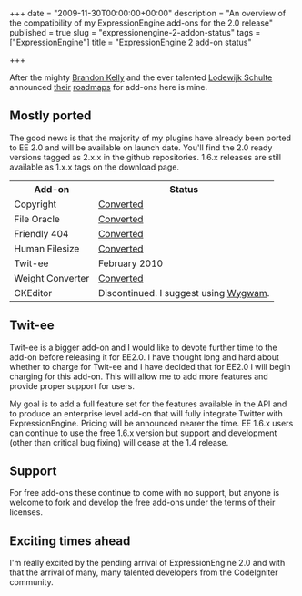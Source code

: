+++
date = "2009-11-30T00:00:00+00:00"
description = "An overview of the compatibility of my ExpressionEngine add-ons for the 2.0 release"
published = true
slug = "expressionengine-2-addon-status"
tags = ["ExpressionEngine"]
title = "ExpressionEngine 2 add-on status"

+++

After the mighty <a href="http://brandon-kelly.com/">Brandon Kelly</a> and the ever talented <a href="http://loweblog.com/">Lodewijk Schulte</a> announced <a href="http://brandon-kelly.com/blog/transitions">their</a> <a href="http://loweblog.com/freelance/article/ee20-addon-roadmap/">roadmaps</a> for add-ons here is mine. 

## Mostly ported

The good news is that the majority of my plugins have already been ported to EE 2.0 and will be available on launch date. You'll find the 2.0 ready versions tagged as 2.x.x in the github repositories. 1.6.x releases are still available as 1.x.x tags on the download page. 

<table>
  <tr>
    <th>Add-on</th>
    <th>Status</th>
  </tr>
  <tr>
    <td>Copyright</td>
    <td><a href="http://github.com/shapeshed/copyright.ee_addon">Converted</a></td>
  </tr>
  <tr>
    <td>File Oracle</td>
    <td><a href="http://github.com/shapeshed/file_oracle.ee_addon">Converted</a></td>
  </tr>
  <tr>
    <td>Friendly 404</td>
    <td><a href="http://github.com/shapeshed/friendly_404.ee_addon">Converted</a></td>
  </tr>
  <tr>
    <td>Human Filesize</td>
    <td><a href="http://github.com/shapeshed/human_filesize.ee_addon">Converted</a></td>
  </tr>
  <tr>
    <td>Twit-ee</td>
    <td>February 2010</td>
  </tr>
  <tr>
    <td>Weight Converter</td>
    <td><a href="http://github.com/shapeshed/weight_converter.ee_addon">Converted</a></td>
  </tr>
  <tr>
    <td>CKEditor</td>
    <td>Discontinued. I suggest using <a href="http://brandon-kelly.com/wygwam">Wygwam</a>.</td>
  </tr>
</table>

## Twit-ee

Twit-ee is a bigger add-on and I would like to devote further time to the add-on before releasing it for EE2.0. I have thought long and hard about whether to charge for Twit-ee and I have decided that for EE2.0 I will begin charging for this add-on. This will allow me to add more features and provide proper support for users. 

My goal is to add a full feature set for the features available in the API and to produce an enterprise level add-on that will fully integrate Twitter with ExpressionEngine. Pricing will be announced nearer the time. EE 1.6.x users can continue to use the free 1.6.x version but support and development (other than critical bug fixing) will cease at the 1.4 release. 

## Support

For free add-ons these continue to come with no support, but anyone is welcome to fork and develop the free add-ons under the terms of their licenses. 

## Exciting times ahead

I'm really excited by the pending arrival of ExpressionEngine 2.0 and with that the arrival of many, many talented developers from the CodeIgniter community.



